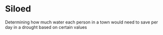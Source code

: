 # Siloed
Determining how much water each person in a town would need to save per day in a drought based on certain values
